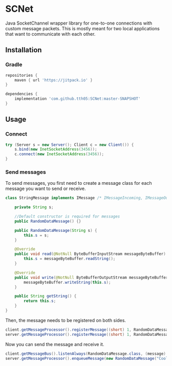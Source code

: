 
# SCNet

Java SocketChannel wrapper library for one-to-one connections with custom message packets.
This is mostly meant for two local applications that want to communicate with each other.


## Installation

### Gradle

```groovy
repositories {
    maven { url 'https://jitpack.io' }
}

dependencies {
    implementation 'com.github.tth05:SCNet:master-SNAPSHOT'
}
```

## Usage

### Connect
```java
try (Server s = new Server(); Client c = new Client()) {
    s.bind(new InetSocketAddress(3456));
    c.connect(new InetSocketAddress(3456));
}
```

### Send messages

To send messages, you first need to create a message class for each message you want to send or receive.
```java
class StringMessage implements IMessage /* IMessageIncoming, IMessageOutgoing */ {

    private String s;

    //Default constructor is required for messages
    public RandomDataMessage() {}

    public RandomDataMessage(String s) {
        this.s = s;
    }

    @Override
    public void read(@NotNull ByteBufferInputStream messageByteBuffer) {
        this.s = messageByteBuffer.readString();        
    }

    @Override
    public void write(@NotNull ByteBufferOutputStream messageByteBuffer) {
        messageByteBuffer.writeString(this.s);
    }

    public String getString() {
        return this.s;
    }
}
```
Then, the message needs to be registered on both sides.
```java
client.getMessageProcessor().registerMessage((short) 1, RandomDataMessage.class);
server.getMessageProcessor().registerMessage((short) 1, RandomDataMessage.class);
```
Now you can send the message and receive it.
```java
client.getMessageBus().listenAlways(RandomDataMessage.class, (message) -> System.out.println(message.getString())
server.getMessageProcessor().enqueueMessage(new RandomDataMessage("Cool!"));
```

